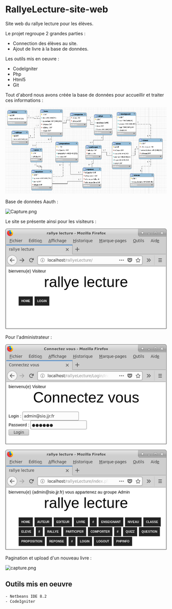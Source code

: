 # RallyeLecture-site-web

Site web du rallye lecture pour les élèves.

Le projet regroupe 2 grandes parties :

* Connection des élèves au site.
* Ajout de livre à la base de données.

Les outils mis en oeuvre : 

* CodeIgniter
* Php
* Html5
* Git

Tout d'abord nous avons créée la base de données pour accueillir et traiter ces informations :

![Capture.png](https://github.com/SamGdy/PPE-RallyeLectureC-/blob/master/BddRallyeLecture.PNG)

Base de données Aauth :
 
![Capture.png](https://github.com/SamGdy/PPE-RallyeLectureCSharp/blob/master/DB_Schema_Aauth.PNG)

Le site se présente ainsi pour les visiteurs :


![Capture.png](https://github.com/SamGdy/PPE-RallyeLectureCodeIgniter/blob/master/rlHomeVisiteur.png)


Pour l'administrateur :


![capture.png](https://github.com/SamGdy/PPE-RallyeLectureCodeIgniter/blob/master/rlLogin.png)

![capture.png](https://github.com/SamGdy/PPE-RallyeLectureCodeIgniter/blob/master/rlHomeAdmin.png)



Pagination et upload d'un nouveau livre :



![capture.png](https://github.com/SamGdy/PPE-RallyeLectureCodeIgniter/blob/master/PaginationApresCr%C3%A9ationLivre.PNG)


## Outils mis en oeuvre

```
- Netbeans IDE 8.2
- CodeIgniter
